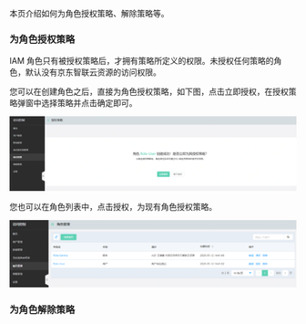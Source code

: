 本页介绍如何为角色授权策略、解除策略等。

### 为角色授权策略

IAM 角色只有被授权策略后，才拥有策略所定义的权限。未授权任何策略的角色，默认没有京东智联云资源的访问权限。

您可以在创建角色之后，直接为角色授权策略，如下图，点击立即授权，在授权策略弹窗中选择策略并点击确定即可。

![](../../../../../image/IAM/RoleNew/attach1.png)


您也可以在角色列表中，点击授权，为现有角色授权策略。

![](../../../../../image/IAM/RoleNew/attach2.png)

### 为角色解除策略

